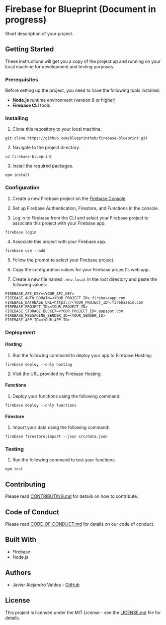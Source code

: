 # Firebase for Blueprint (Document in progress)

Short description of your project.

## Getting Started

These instructions will get you a copy of the project up and running on your local machine for development and testing purposes.

### Prerequisites

Before setting up the project, you need to have the following tools installed:

- **Node.js** runtime environment (version 8 or higher)
- **Firebase CLI** tools

### Installing

1. Clone this repository to your local machine.
```
git clone https://github.com/blueprinthub/firebase-blueprint.git
```

2. Navigate to the project directory.
```
cd firebase-blueprint
```

3. Install the required packages.
```
npm install
```

### Configuration

1. Create a new Firebase project on the [Firebase Console](https://console.firebase.google.com/).

2. Set up Firebase Authentication, Firestore, and Functions in the console.

3. Log in to Firebase from the CLI and select your Firebase project to associate this project with your Firebase app.
```
firebase login
```

4. Associate this project with your Firebase app.
```
firebase use --add
```

5. Follow the prompt to select your Firebase project.

6. Copy the configuration values for your Firebase project's web app.

7. Create a new file named `.env.local` in the root directory and paste the following values:
```
FIREBASE_API_KEY=<YOUR_API_KEY>
FIREBASE_AUTH_DOMAIN=<YOUR_PROJECT_ID>.firebaseapp.com
FIREBASE_DATABASE_URL=https://<YOUR_PROJECT_ID>.firebaseio.com
FIREBASE_PROJECT_ID=<YOUR_PROJECT_ID>
FIREBASE_STORAGE_BUCKET=<YOUR_PROJECT_ID>.appspot.com
FIREBASE_MESSAGING_SENDER_ID=<YOUR_SENDER_ID>
FIREBASE_APP_ID=<YOUR_APP_ID>
```

### Deployment

#### Hosting
1. Run the following command to deploy your app to Firebase Hosting:
```
firebase deploy --only hosting
```

2. Visit the URL provided by Firebase Hosting.

#### Functions
1. Deploy your functions using the following command:
```
firebase deploy --only functions
```

#### Firestore
1. Import your data using the following command:
```
firebase firestore:import --json src/data.json
```

### Testing

1. Run the following command to test your functions:
```
npm test
```

## Contributing

Please read [CONTRIBUTING.md](CONTRIBUTING.md) for details on how to contribute.

## Code of Conduct

Please read [CODE_OF_CONDUCT.md](CODE_OF_CONDUCT.md) for details on our code of conduct.

## Built With

- Firebase
- Node.js

## Authors

- Javier Alejandro Valdes - [GitHub](https://github.com/jvaldesgonzalez)

## License

This project is licensed under the MIT License - see the [LICENSE.md](LICENSE.md) file for details.
